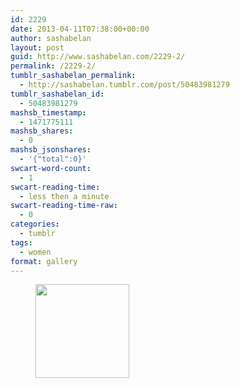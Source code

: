 ```yaml
---
id: 2229
date: 2013-04-11T07:38:00+00:00
author: sashabelan
layout: post
guid: http://www.sashabelan.com/2229-2/
permalink: /2229-2/
tumblr_sashabelan_permalink:
  - http://sashabelan.tumblr.com/post/50483981279
tumblr_sashabelan_id:
  - 50483981279
mashsb_timestamp:
  - 1471775111
mashsb_shares:
  - 0
mashsb_jsonshares:
  - '{"total":0}'
swcart-word-count:
  - 1
swcart-reading-time:
  - less then a minute
swcart-reading-time-raw:
  - 0
categories:
  - tumblr
tags:
  - women
format: gallery
---
```

<div id='gallery-297' class='gallery galleryid-2229 gallery-columns-3 gallery-size-thumbnail'>
  <figure class='gallery-item'> 
  
  <div class='gallery-icon portrait'>
    <a href='http://www.sashabelan.ru/2229-2/attachment/2230/'><img width="150" height="150" src="http://www.sashabelan.ru/wp-content/uploads/2013/04/tumblr_mmtx7lYg0b1qarj97o1_500-150x150.jpg" class="attachment-thumbnail size-thumbnail" alt="" /></a>
  </div></figure>
</div>